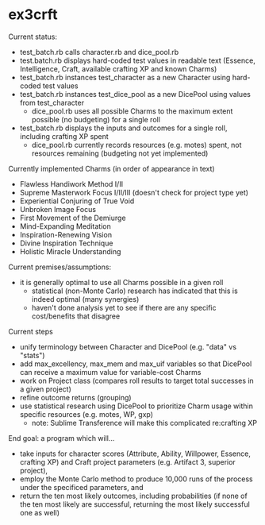 # ex3crft

Current status:
  - test_batch.rb calls character.rb and dice_pool.rb
  - test.batch.rb displays hard-coded test values in readable text (Essence, Intelligence, Craft, available crafting XP and known Charms)
  - test_batch.rb instances test_character as a new Character using hard-coded test values
  - test_batch.rb instances test_dice_pool as a new DicePool using values from test_character
    - dice_pool.rb uses all possible Charms to the maximum extent possible (no budgeting) for a single roll
  - test_batch.rb displays the inputs and outcomes for a single roll, including crafting XP spent
    - dice_pool.rb currently records resources (e.g. motes) spent, not resources remaining (budgeting not yet implemented)

Currently implemented Charms (in order of appearance in text)
  - Flawless Handiwork Method I/II
  - Supreme Masterwork Focus I/II/III (doesn't check for project type yet)
  - Experiential Conjuring of True Void
  - Unbroken Image Focus
  - First Movement of the Demiurge
  - Mind-Expanding Meditation
  - Inspiration-Renewing Vision
  - Divine Inspiration Technique
  - Holistic Miracle Understanding

Current premises/assumptions:
  - it is generally optimal to use all Charms possible in a given roll
    - statistical (non-Monte Carlo) research has indicated that this is indeed optimal (many synergies)
    - haven't done analysis yet to see if there are any specific cost/benefits that disagree

Current steps
  - unify terminology between Character and DicePool (e.g. "data" vs "stats")
  - add max_excellency, max_mem and max_uif variables so that DicePool can receive a maximum value for variable-cost Charms
  - work on Project class (compares roll results to target total successes in a given project)
  - refine outcome returns (grouping)
  - use statistical research using DicePool to prioritize Charm usage within specific resources (e.g. motes, WP, gxp)
    - note: Sublime Transference will make this complicated re:crafting XP

End goal: a program which will...

  - take inputs for character scores (Attribute, Ability, Willpower, Essence, crafting XP) and Craft project parameters (e.g. Artifact 3, superior project),
  - employ the Monte Carlo method to produce 10,000 runs of the process under the specificed parameters, and
  - return the ten most likely outcomes, including probabilities (if none of the ten most likely are successful, returning the most likely successful one as well)

